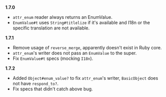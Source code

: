 **1.7.0**
* `attr_enum` reader always returns an EnumValue.
* `EnumValue#t` uses `String#titlelize` if it's available and I18n or the
  specific translation are not available.

**1.7.1**
* Remove usage of `reverse_merge`, apparently doesn't exist in Ruby core.
* `attr_enum`'s writer does not pass an `EnumValue` to the super.
* Fix `EnumValue#t` specs (mocking `I18n`).

**1.7.2**
* Added `Object#enum_value?` to fix `attr_enum`'s writer, `BasicObject` does
  not have `respond_to?`.
* Fix specs that didn't catch above bug.
